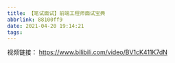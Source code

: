 ```yaml
---
title: 【笔试面试】前端工程师面试宝典
abbrlink: 88100ff9
date: 2021-04-20 19:14:21
tags:
---
```


视频链接：
https://www.bilibili.com/video/BV1cK411K7dN